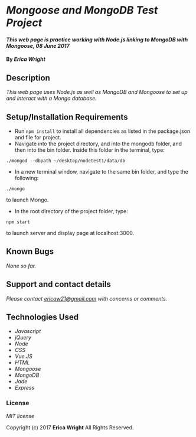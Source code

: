 # _Mongoose and MongoDB Test Project_

#### _This web page is practice working with Node.js linking to MongoDB with Mongoose, 08 June 2017_

#### By _**Erica Wright**_

## Description

_This web page uses Node.js as well as MongoDB and Mongoose to set up and interact with a Mongo database._

## Setup/Installation Requirements

* Run `npm install` to install all dependencies as listed in the package.json and file for project.
* Navigate into the project directory, and into the mongodb folder, and then into the bin folder. Inside this folder in the terminal, type: 
```
./mongod --dbpath ~/desktop/nodetest1/data/db
```
* In a new terminal window, navigate to the same bin folder, and type the following:
```
./mongo
```
to launch Mongo.
* In the root directory of the project folder, type:
```
npm start
```
to launch server and display page at localhost:3000.

## Known Bugs

_None so far._

## Support and contact details

_Please contact ericaw21@gmail.com with concerns or comments._

## Technologies Used

* _Javascript_
* _jQuery_
* _Node_
* _CSS_
* _Vue.JS_
* _HTML_
* _Mongoose_
* _MongoDB_
* _Jade_
* _Express_


### License

*MIT license*

Copyright (c) 2017 **Erica Wright** All Rights Reserved.
